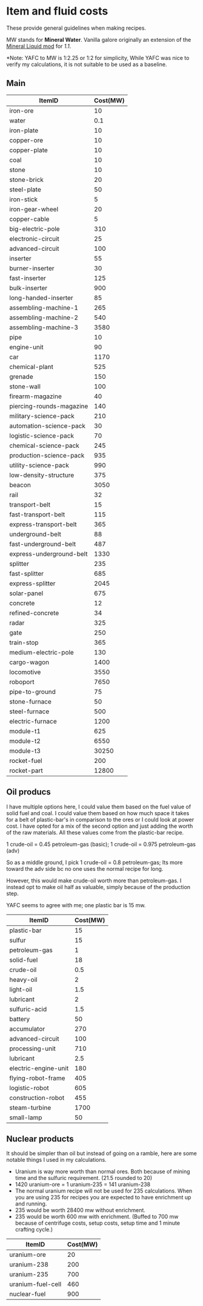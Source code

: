 # Item and fluid costs

These provide general guidelines when making recipes.

MW stands for **Mineral Water**. Vanilla galore originally an extension of the [Mineral Liquid mod](https://mods.factorio.com/mod/Liquid_Ore_Conversion) for _1.1_.

\*Note: YAFC to MW is 1:2.25 or 1:2 for simplicity, While YAFC was nice to verify my calculations, it is not suitable to be used as a baseline.

## Main

| ItemID                   | Cost(MW) |
| ------------------------ | -------- |
| iron-ore                 | 10       |
| water                    | 0.1      |
| iron-plate               | 10       |
| copper-ore               | 10       |
| copper-plate             | 10       |
| coal                     | 10       |
| stone                    | 10       |
| stone-brick              | 20       |
| steel-plate              | 50       |
| iron-stick               | 5        |
| iron-gear-wheel          | 20       |
| copper-cable             | 5        |
| big-electric-pole        | 310      |
| electronic-circuit       | 25       |
| advanced-circuit         | 100      |
| inserter                 | 55       |
| burner-inserter          | 30       |
| fast-inserter            | 125      |
| bulk-inserter            | 900      |
| long-handed-inserter     | 85       |
| assembling-machine-1     | 265      |
| assembling-machine-2     | 540      |
| assembling-machine-3     | 3580     |
| pipe                     | 10       |
| engine-unit              | 90       |
| car                      | 1170     |
| chemical-plant           | 525      |
| grenade                  | 150      |
| stone-wall               | 100      |
| firearm-magazine         | 40       |
| piercing-rounds-magazine | 140      |
| military-science-pack    | 210      |
| automation-science-pack  | 30       |
| logistic-science-pack    | 70       |
| chemical-science-pack    | 245      |
| production-science-pack  | 935      |
| utility-science-pack     | 990      |
| low-density-structure    | 375      |
| beacon                   | 3050     |
| rail                     | 32       |
| transport-belt           | 15       |
| fast-transport-belt      | 115      |
| express-transport-belt   | 365      |
| underground-belt         | 88       |
| fast-underground-belt    | 487      |
| express-underground-belt | 1330     |
| splitter                 | 235      |
| fast-splitter            | 685      |
| express-splitter         | 2045     |
| solar-panel              | 675      |
| concrete                 | 12       |
| refined-concrete         | 34       |
| radar                    | 325      |
| gate                     | 250      |
| train-stop               | 365      |
| medium-electric-pole     | 130      |
| cargo-wagon              | 1400     |
| locomotive               | 3550     |
| roboport                 | 7650     |
| pipe-to-ground           | 75       |
| stone-furnace            | 50       |
| steel-furnace            | 500      |
| electric-furnace         | 1200     |
| module-t1                | 625      |
| module-t2                | 6550     |
| module-t3                | 30250    |
| rocket-fuel              | 200      |
| rocket-part              | 12800    |

## Oil producs

I have multiple options here, I could value them based on the fuel value of solid fuel and coal. I could value them based on how much space it takes for a belt of plastic-bar's in comparison to the ores or I could look at power cost. I have opted for a mix of the second option and just adding the worth of the raw materials. All these values come from the plastic-bar recipe.

1 crude-oil = 0.45 petroleum-gas (basic);
1 crude-oil = 0.975 petroleum-gas (adv)

So as a middle ground, I pick 1 crude-oil = 0.8 petroleum-gas; Its more toward the adv side bc no one uses the normal recipe for long.

However, this would make crude-oil worth more than petroleum-gas. I instead opt to make oil half as valuable, simply because of the production step.

YAFC seems to agree with me; one plastic bar is 15 mw.

| ItemID               | Cost(MW) |
| -------------------- | -------- |
| plastic-bar          | 15       |
| sulfur               | 15       |
| petroleum-gas        | 1        |
| solid-fuel           | 18       |
| crude-oil            | 0.5      |
| heavy-oil            | 2        |
| light-oil            | 1.5      |
| lubricant            | 2        |
| sulfuric-acid        | 1.5      |
| battery              | 50       |
| accumulator          | 270      |
| advanced-circuit     | 100      |
| processing-unit      | 710      |
| lubricant            | 2.5      |
| electric-engine-unit | 180      |
| flying-robot-frame   | 405      |
| logistic-robot       | 605      |
| construction-robot   | 455      |
| steam-turbine        | 1700     |
| small-lamp           | 50       |

## Nuclear products

It should be simpler than oil but instead of going on a ramble, here are some notable things I used in my calculations.

-   Uranium is way more worth than normal ores. Both because of mining time and the sulfuric requirement. (21.5 rounded to 20)
-   1420 uranium-ore = 1 uranium-235 = 141 uranium-238
-   The normal uranium recipe will not be used for 235 calculations. When you are using 235 for recipes you are expected to have enrichment up and running.
-   235 would be worth 28400 mw without enrichment.
-   235 would be worth 600 mw with enrichment. (Buffed to 700 mw because of centrifuge costs, setup costs, setup time and 1 minute crafting cycle.)

| ItemID            | Cost(MW) |
| ----------------- | -------- |
| uranium-ore       | 20       |
| uranium-238       | 200      |
| uranium-235       | 700      |
| uranium-fuel-cell | 460      |
| nuclear-fuel      | 900      |
